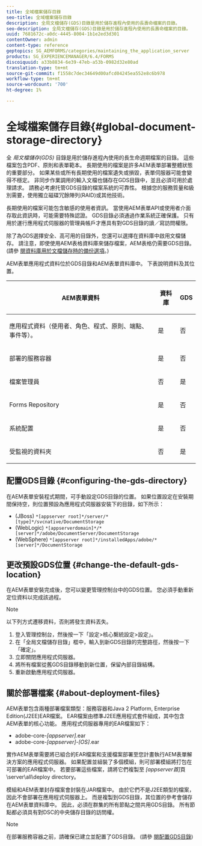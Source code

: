 ```yaml
---
title: 全域檔案儲存目錄
seo-title: 全域檔案儲存目錄
description: 全局文檔儲存(GDS)目錄是用於儲存進程內使用的長壽命檔案的目錄。
seo-description: 全局文檔儲存(GDS)目錄是用於儲存進程內使用的長壽命檔案的目錄。
uuid: 7681672c-a0dc-4445-8004-1b1e2ed3d301
contentOwner: admin
content-type: reference
geptopics: SG_AEMFORMS/categories/maintaining_the_application_server
products: SG_EXPERIENCEMANAGER/6.4/FORMS
discoiquuid: a33b8834-6e39-47eb-a53b-0982d32e80ad
translation-type: tm+mt
source-git-commit: f1558c7dec34649d00afcd04245ea552e8c6b978
workflow-type: tm+mt
source-wordcount: '700'
ht-degree: 1%

---
```



# 全域檔案儲存目錄{#global-document-storage-directory}

全 *局文檔儲存(GDS)* 目錄是用於儲存進程內使用的長生命週期檔案的目錄。 這些檔案包含PDF、原則和表單範本。 長期使用的檔案是許多AEM表單部署整體狀態的重要部分。 如果某些或所有長期使用的檔案遺失或損毀，表單伺服器可能會變得不穩定。 非同步作業調用的輸入文檔也儲存在GDS目錄中，並且必須可用於處理請求。 請務必考慮托管GDS目錄的檔案系統的可靠性。 根據您的服務質量和級別需要，使用獨立磁碟冗餘陣列(RAID)或其他技術。

長期使用的檔案可能包含敏感的使用者資訊。 當使用AEM表單API或使用者介面存取此資訊時，可能需要特殊認證。 GDS目錄必須通過作業系統正確保護。 只有用於運行應用程式伺服器的管理員帳戶才應具有對GDS目錄的讀／寫訪問權限。

除了為GDS選擇安全、高可用的目錄外，您還可以選擇在資料庫中啟用文檔儲存。 請注意，即使使用AEM表格資料庫來儲存檔案，AEM表格仍需要GDS目錄。 (請參 [閱資料庫用於文檔儲存時的備份選項](/help/forms/using/admin-help/files-back-recover.md#backup-options-when-database-is-used-for-document-storage)。)

AEM表單應用程式資料位於GDS目錄和AEM表單資料庫中。 下表說明資料及其位置。

<table> 
 <thead> 
  <tr> 
   <th><p>AEM表單資料</p></th> 
   <th><p>資料庫</p></th> 
   <th><p>GDS</p></th> 
  </tr> 
 </thead> 
 <tbody>
  <tr> 
   <td><p>應用程式資料（使用者、角色、程式、原則、端點、事件等）。</p></td> 
   <td><p>是</p></td> 
   <td><p>否</p></td> 
  </tr> 
  <tr> 
   <td><p>部署的服務容器</p></td> 
   <td><p>是</p></td> 
   <td><p>否</p></td> 
  </tr> 
  <tr> 
   <td><p>檔案管理員 </p></td> 
   <td><p>否</p></td> 
   <td><p>是</p></td> 
  </tr> 
  <tr> 
   <td><p>Forms Repository</p></td> 
   <td><p>是</p></td> 
   <td><p>否</p></td> 
  </tr> 
  <tr> 
   <td><p>系統配置</p></td> 
   <td><p>是</p></td> 
   <td><p>否</p></td> 
  </tr> 
  <tr> 
   <td><p>受監視的資料夾</p></td> 
   <td><p>否</p></td> 
   <td><p>是</p></td> 
  </tr> 
 </tbody> 
</table>

## 配置GDS目錄 {#configuring-the-gds-directory}

在AEM表單安裝程式期間，可手動設定GDS目錄的位置。 如果位置設定在安裝期間保持空，則位置預設為應用程式伺服器安裝下的目錄，如下所示：

* (JBoss) `*[appserver root]*/server/*[type]*/svcnative/DocumentStorage`
* (WebLogic) `*[appserverdomain]*/*[server]*/adobe/DocumentServer/DocumentStorage`
* (WebSphere) `*[appserver root]*/installedApps/adobe/*[server]*/DocumentStorage`

## 更改預設GDS位置 {#change-the-default-gds-location}

在AEM表單安裝完成後，您可以變更管理控制台中的GDS位置。 您必須手動重新定位資料以完成該過程。

>[!NOTE]
>
>以下列方式遷移資料，否則將發生資料丟失。

1. 登入管理控制台，然後按一下「設定>核心繫統設定>設定」。
1. 在「全局文檔儲存目錄」框中，輸入到新GDS目錄的完整路徑，然後按一下「確定」。
1. 立即關閉應用程式伺服器。
1. 將所有檔案從舊GDS目錄移動到新位置，保留內部目錄結構。
1. 重新啟動應用程式伺服器。

## 關於部署檔案 {#about-deployment-files}

AEM表單包含兩種部署檔案類型：服務容器和Java 2 Platform, Enterprise Edition(J2EE)EAR檔案。 EAR檔案由標準J2EE應用程式套件組成，其中包含AEM表單的核心功能。 應用程式伺服器專用的EAR檔案如下：

* adobe-core-*[appserver]*.ear
* adobe-core-*[appserver]*-*[OS]*.ear

實作AEM表單需要將已組合的EAR檔案和支援檔案部署至您計畫執行AEM表單解決方案的應用程式伺服器。 如果配置並組裝了多個模組，則可部署模組將打包在可部署的EAR檔案中。 若要部署這些檔案，請將它們複製至 *[appserver首]*&#x200B;頁\server\all\deploy directory。

模組和AEM表單封存檔案會封裝在JAR檔案中。 由於它們不是J2EE類型的檔案，因此不會部署在應用程式伺服器上。 而是複製到GDS目錄，其位置的參考會儲存在AEM表單資料庫中。 因此，必須在群集的所有節點之間共用GDS目錄。 所有節點都必須具有對DSC的中央儲存目錄的訪問權。

>[!NOTE]
>
>在部署服務容器之前，請確保已建立並配置了GDS目錄。 (請參 [閱配置GDS目錄](global-document-storage-directory.md#configuring-the-gds-directory))


